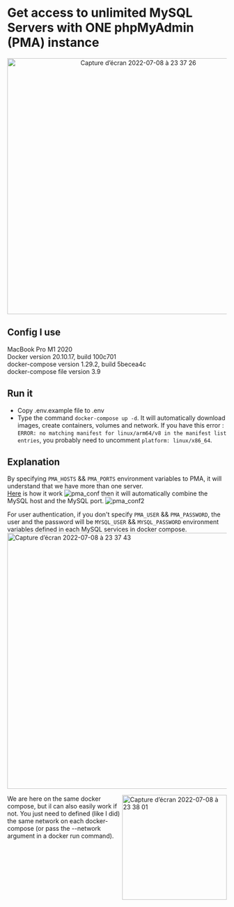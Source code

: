 # Get access to unlimited MySQL Servers with ONE phpMyAdmin (PMA) instance
<p align="center">
  <img width="586" alt="Capture d’écran 2022-07-08 à 23 37 26" src="https://user-images.githubusercontent.com/55393279/178075007-ac16ced8-73be-499b-8ec3-8079cc3d3f9e.png">
</p>


## Config I use

MacBook Pro M1 2020 <br>
Docker version 20.10.17, build 100c701 <br>
docker-compose version 1.29.2, build 5becea4c <br>
docker-compose file version 3.9 <br>

## Run it
* Copy .env.example file to .env
* Type the command ```docker-compose up -d```. It will automatically download images, create containers, volumes and network. If you have this error : ```ERROR: no matching manifest for linux/arm64/v8 in the manifest list entries```, you probably need to uncomment ```platform: linux/x86_64```.

## Explanation
By specifying ```PMA_HOSTS``` && ```PMA_PORTS``` environment variables to PMA, it will understand that we have more than one server.<br>
<a href="https://github.com/phpmyadmin/docker/blob/master/apache/config.inc.php#L59">Here</a> is how it work
![pma_conf](https://user-images.githubusercontent.com/55393279/178077464-356a6b30-bbb0-4fc3-8659-0c348b7bb2eb.png)
then it will automatically combine the MySQL host and the MySQL port.
![pma_conf2](https://user-images.githubusercontent.com/55393279/178078198-49560824-56bd-4f48-b221-48431032061a.png) <br>

For user authentication, if you don't specify ```PMA_USER``` && ```PMA_PASSWORD```, the user and the password will be ```MYSQL_USER``` && ```MYSQL_PASSWORD``` environment variables defined in each MySQL services in docker compose. <br>
<img width="586" alt="Capture d’écran 2022-07-08 à 23 37 43" src="https://user-images.githubusercontent.com/55393279/178079030-0cc83ffd-5e0c-4b5c-9590-25611e4de2b7.png">

<img width="240" align="right" alt="Capture d’écran 2022-07-08 à 23 38 01" src="https://user-images.githubusercontent.com/55393279/178079100-3eeadea4-f4f7-42ba-83b9-d1c72f6a351e.png">

We are here on the same docker compose, but il can also easily work if not. You just need to defined (like I did) the same network on each docker-compose (or pass the --network argument in a docker run command).
